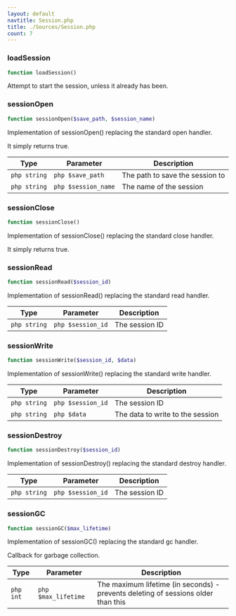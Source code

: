 ```yaml
---
layout: default
navtitle: Session.php
title: ./Sources/Session.php
count: 7
---
```


### loadSession

```php
function loadSession()
```
Attempt to start the session, unless it already has been.



### sessionOpen

```php
function sessionOpen($save_path, $session_name)
```
Implementation of sessionOpen() replacing the standard open handler.

It simply returns true.

Type|Parameter|Description
---|---|---
```php string```|```php $save_path```|The path to save the session to
```php string```|```php $session_name```|The name of the session

### sessionClose

```php
function sessionClose()
```
Implementation of sessionClose() replacing the standard close handler.

It simply returns true.

### sessionRead

```php
function sessionRead($session_id)
```
Implementation of sessionRead() replacing the standard read handler.



Type|Parameter|Description
---|---|---
```php string```|```php $session_id```|The session ID

### sessionWrite

```php
function sessionWrite($session_id, $data)
```
Implementation of sessionWrite() replacing the standard write handler.



Type|Parameter|Description
---|---|---
```php string```|```php $session_id```|The session ID
```php string```|```php $data```|The data to write to the session

### sessionDestroy

```php
function sessionDestroy($session_id)
```
Implementation of sessionDestroy() replacing the standard destroy handler.



Type|Parameter|Description
---|---|---
```php string```|```php $session_id```|The session ID

### sessionGC

```php
function sessionGC($max_lifetime)
```
Implementation of sessionGC() replacing the standard gc handler.

Callback for garbage collection.

Type|Parameter|Description
---|---|---
```php int```|```php $max_lifetime```|The maximum lifetime (in seconds) - prevents deleting of sessions older than this

